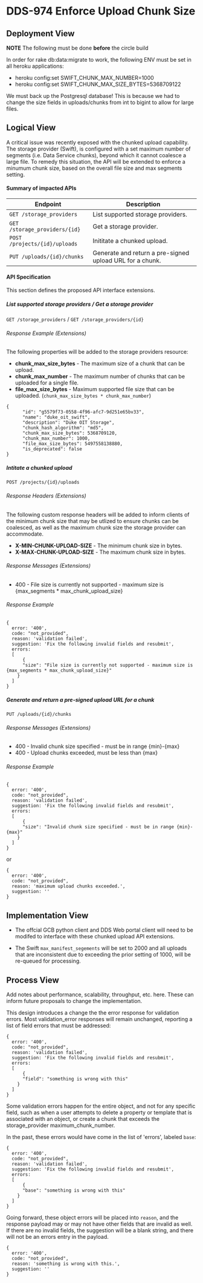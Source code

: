 # DDS-974 Enforce Upload Chunk Size

## Deployment View

**NOTE** The following must be done **before** the circle build

In order for rake db:data:migrate to work, the following ENV must be set in all heroku applications:
  - heroku config:set SWIFT_CHUNK_MAX_NUMBER=1000
  - heroku config:set SWIFT_CHUNK_MAX_SIZE_BYTES=5368709122

We must back up the Postgresql database! This is because we had to change the
size fields in uploads/chunks from int to bigint to allow for large files.

## Logical View

A critical issue was recently exposed with the chunked upload capability.  The  storage provider (Swift), is configured with a set maximum number of segments (i.e. Data Service chunks), beyond which it cannot coalesce a large file.  To remedy this situation, the API will be extended to enforce a minumum chunk size, based on the overall file size and max segments setting.

#### Summary of impacted APIs

|Endpoint |Description |
|---|---|
| `GET /storage_providers` | List supported storage providers. |
| `GET /storage_providers/{id}` | Get a storage provider. |
| `POST /projects/{id}/uploads` | Inititate a chunked upload. |
| `PUT /uploads/{id}/chunks` | Generate and return a pre-signed upload URL for a chunk.  |

#### API Specification
This section defines the proposed API interface extensions.

##### List supported storage providers / Get a storage provider
`GET /storage_providers` / `GET /storage_providers/{id}`

###### Response Example (Extensions)
The following properties will be added to the storage providers resource:

+ **chunk\_max\_size\_bytes** - The maximum size of a chunk that can be upload.
+ **chunk\_max\_number** - The maximum number of chunks that can be uploaded for a single file.
+ **file\_max\_size\_bytes** - Maximum supported file size that can be uploaded. (`chunk_max_size_bytes * chunk_max_number`)

```
{
      "id": "g5579f73-0558-4f96-afc7-9d251e65bv33",
      "name": "duke_oit_swift",
      "description": "Duke OIT Storage",
      "chunk_hash_algorithm": "md5",
      "chunk_max_size_bytes": 5368709120,
      "chunk_max_number": 1000,
      "file_max_size_bytes": 5497558138880,    
      "is_deprecated": false
}
```

##### Intitate a chunked upload
`POST /projects/{id}/uploads`

###### Response Headers (Extensions)
The following custom response headers will be added to inform clients of the minimum chunk size that may be utlized to ensure chunks can be coalesced, as well as the maximum chunk size the storage provider can accommodate.

+ **X-MIN-CHUNK-UPLOAD-SIZE** - The minimum chunk size in bytes.
+ **X-MAX-CHUNK-UPLOAD-SIZE** - The maximum chunk size in bytes.

###### Response Messages (Extensions)
+ 400 - File size is currently not supported - maximum size is {max_segments * max_chunk_upload_size}

###### Response Example
```
{
  error: '400',
  code: "not_provided",
  reason: 'validation failed',
  suggestion: 'Fix the following invalid fields and resubmit',
  errors:
  [
	  {
      "size": "File size is currently not supported - maximum size is {max_segments * max_chunk_upload_size}"
    }
  ]
}
```

##### Generate and return a pre-signed upload URL for a chunk
`PUT /uploads/{id}/chunks`

###### Response Messages (Extensions)
+ 400 - Invalid chunk size specified - must be in range {min}-{max}
+ 400 - Upload chunks exceeded, must be less than {max}

###### Response Example
```
{
  error: '400',
  code: "not_provided",
  reason: 'validation failed',
  suggestion: 'Fix the following invalid fields and resubmit',
  errors:
  [
	  {
      "size": "Invalid chunk size specified - must be in range {min}-{max}"
    }
  ]
}
```
or
```
{
  error: '400',
  code: "not_provided",
  reason: 'maximum upload chunks exceeded.',
  suggestion: ''
}
```

## Implementation View

+ The offcial GCB python client and DDS Web portal client will need to be modifed to interface with these chunked upload API extensions.

+ The Swift `max_manifest_segements` will be set to 2000 and all uploads that are inconsistent due to exceeding the prior setting of 1000, will be re-queued for processing.

## Process View

Add notes about performance, scalability, throughput, etc. here. These can inform future proposals to change the implementation.

This design introduces a change the the error response for validation errors.
Most validation_error responses will remain unchanged, reporting a list of field
errors that must be addressed:
```
{
  error: '400',
  code: "not_provided",
  reason: 'validation failed',
  suggestion: 'Fix the following invalid fields and resubmit',
  errors:
  [
	  {
      "field": "something is wrong with this"
    }
  ]
}
```

Some validation errors happen for the entire object, and not for any specific
field, such as when a user attempts to delete a property or template that is
associated with an object, or create a chunk that exceeds the storage_provider
maximum_chunk_number.

In the past, these errors would have come in the list of 'errors', labeled
`base`:
```
{
  error: '400',
  code: "not_provided",
  reason: 'validation failed',
  suggestion: 'Fix the following invalid fields and resubmit',
  errors:
  [
	  {
      "base": "something is wrong with this"
    }
  ]
}
```

Going forward, these object errors will be placed into `reason`, and the response
payload may or may not have other fields that are invalid as well. If there are
no invalid fields, the suggestion will be a blank string, and there will not be
an errors entry in the payload.
```
{
  error: '400',
  code: "not_provided",
  reason: 'something is wrong with this.',
  suggestion: ''
}
```
